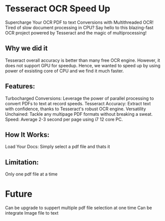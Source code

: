 # Tesseract OCR Speed Up  
Supercharge Your OCR PDF to text Conversions with Multithreaded OCR!
Tired of slow document processing in CPU? 
Say hello to this blazing-fast OCR project powered by Tesseract and the magic of multiprocessing!

## Why we did it
Tesseract overall accuracy is better than many free OCR engine. However, it does not support GPU for speedup. Hence, we wanted to speed up by using power of exsisting  core of CPU and we find it much faster.

## Features:
Turbocharged Conversions: Leverage the power of parallel processing to convert PDFs to text at record speeds.
Tesseract Accuracy: Extract text with confidence, thanks to Tesseract's robust OCR engine.
Versatility Unchained: Tackle any multipage PDF formats without breaking a sweat.
Speed: Average 2-3 second per page using i7 12 core PC.

## How It Works:
Load Your Docs: Simply select a pdf file and thats it

## Limitation:
Only one pdf file at a time

# Future 
Can be upgrade to suppert multiple pdf file selection at one time
Can be integrate Image file to text

